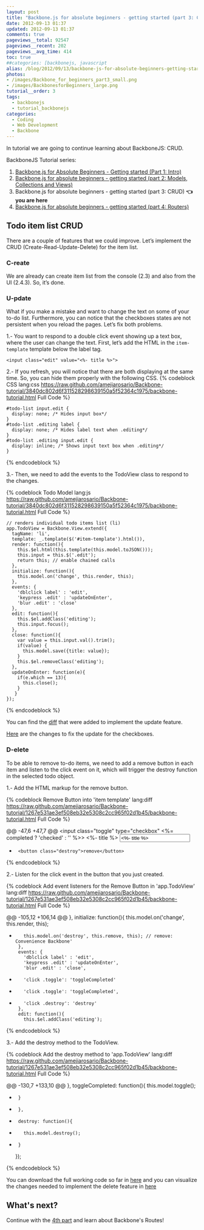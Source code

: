 ```yaml
---
layout: post
title: "Backbone.js for absolute beginners - getting started (part 3: CRUD)"
date: 2012-09-13 01:37
updated: 2012-09-13 01:37
comments: true
pageviews__total: 92547
pageviews__recent: 202
pageviews__avg_time: 414
toc: true
##categories: [backbonejs, javascript
alias: /blog/2012/09/13/backbone-js-for-absolute-beginners-getting-started-part-4/
photos:
- /images/Backbone_for_beginners_part3_small.png
- /images/BackbonesforBeginners_large.png
tutorial__order: 3
tags:
  - backbonejs
  - tutorial_backbonejs
categories:
  - Coding
  - Web Development
  - Backbone
---
```


In tutorial we are going to continue learning about BackboneJS: CRUD.

<!--More-->

BackboneJS Tutorial series:

1. [Backbone.js for Absolute Beginners - Getting started (Part 1: Intro)](/blog/2012/09/11/backbone-dot-js-for-absolute-beginners-getting-started/)
1. [Backbone.js for absolute beginners - getting started (part 2: Models, Collections and Views)](/blog/2012/09/13/backbone-js-for-absolute-beginners-getting-started-part-2/)
1. Backbone.js for absolute beginners - getting started (part 3: CRUD) **👈 you are here**
1. [Backbone.js for absolute beginners - getting started (part 4: Routers)](/blog/2012/09/13/backbone-js-for-absolute-beginners-getting-started-part-4/)

## Todo item list CRUD
There are a couple of features that we could improve. Let’s implement the CRUD (Create-Read-Update-Delete) for the item list.

### C-reate


We are already can create item list from the console (2.3) and also from the UI (2.4.3). So, it’s done.


### U-pdate


What if you make a mistake and want to change the text on some of your to-do list. Furthermore, you can notice that the checkboxes states are not persistent when you reload the pages. Let’s fix both problems.

1.-	You want to respond to a double click event showing up a text box, where the user can change the text. First, let’s add the HTML in the `item-template` template below the label tag.

`<input class="edit" value="<%- title %>">`

2.- If you refresh, you will notice that there are both displaying at the same time. So, you can hide them properly with the following CSS.
{% codeblock CSS lang:css https://raw.github.com/amejiarosario/Backbone-tutorial/3840dc802d6f311528298639150a5f52364c1975/backbone-tutorial.html Full Code %}

    #todo-list input.edit {
      display: none; /* Hides input box*/
    }
    #todo-list .editing label {
      display: none; /* Hides label text when .editing*/
    }
    #todo-list .editing input.edit {
      display: inline; /* Shows input text box when .editing*/
    }

{% endcodeblock %}

3.- Then, we need to add the events to the TodoView class to respond to the changes.

{% codeblock Todo Model lang:js https://raw.github.com/amejiarosario/Backbone-tutorial/3840dc802d6f311528298639150a5f52364c1975/backbone-tutorial.html Full Code %}

    // renders individual todo items list (li)
    app.TodoView = Backbone.View.extend({
      tagName: 'li',
      template: _.template($('#item-template').html()),
      render: function(){
        this.$el.html(this.template(this.model.toJSON()));
        this.input = this.$('.edit');
        return this; // enable chained calls
      },
      initialize: function(){
        this.model.on('change', this.render, this);
      },
      events: {
        'dblclick label' : 'edit',
        'keypress .edit' : 'updateOnEnter',
        'blur .edit' : 'close'
      },
      edit: function(){
        this.$el.addClass('editing');
        this.input.focus();
      },
      close: function(){
        var value = this.input.val().trim();
        if(value) {
          this.model.save({title: value});
        }
        this.$el.removeClass('editing');
      },
      updateOnEnter: function(e){
        if(e.which == 13){
          this.close();
        }
       }
    });

{% endcodeblock %}

You can find the [diff](https://github.com/amejiarosario/Backbone-tutorial/commit/3840dc802d6f311528298639150a5f52364c1975) that were added to implement the update feature.

[Here](https://github.com/amejiarosario/Backbone-tutorial/commit/19fa69e654ae5d370385675e4ffed615532b9934) are the changes to fix the update for the checkboxes.

### D-elete

To be able to remove to-do items, we need to add a remove button in each item and listen to the click event on it, which will trigger the destroy function in the selected todo object.

1.- Add the HTML markup for the remove button.

{% codeblock Remove Button into 'item template'  lang:diff https://raw.github.com/amejiarosario/Backbone-tutorial/1267e531ae3ef508eb32e5308c2cc965f02d1b45/backbone-tutorial.html Full Code %}

@@ -47,6 +47,7 @@
       <input class="toggle" type="checkbox" <%= completed ? 'checked' : '' %>>
       <label><%- title %></label>
       <input class="edit" value="<%- title %>">
+      <button class="destroy">remove</button>
     </div>
   </script>

{% endcodeblock %}

2.- Listen for the click event in the button that you just created.

{% codeblock Add event listeners for the Remove Button in 'app.TodoView'  lang:diff https://raw.github.com/amejiarosario/Backbone-tutorial/1267e531ae3ef508eb32e5308c2cc965f02d1b45/backbone-tutorial.html Full Code %}

@@ -105,12 +106,14 @@
       },
       initialize: function(){
         this.model.on('change', this.render, this);
+        this.model.on('destroy', this.remove, this); // remove: Convenience Backbone'
       },
       events: {
         'dblclick label' : 'edit',
         'keypress .edit' : 'updateOnEnter',
         'blur .edit' : 'close',
-        'click .toggle': 'toggleCompleted'
+        'click .toggle': 'toggleCompleted',
+        'click .destroy': 'destroy'
       },
       edit: function(){
         this.$el.addClass('editing');

{% endcodeblock %}

3.- Add the destroy method to the TodoView.

{% codeblock Add the destroy method to 'app.TodoView'  lang:diff https://raw.github.com/amejiarosario/Backbone-tutorial/1267e531ae3ef508eb32e5308c2cc965f02d1b45/backbone-tutorial.html Full Code %}

@@ -130,7 +133,10 @@
       },
       toggleCompleted: function(){
         this.model.toggle();
-      }
+      },
+      destroy: function(){
+        this.model.destroy();
+      }
     });

{% endcodeblock %}

You can download the full working code so far in [here](https://raw.github.com/amejiarosario/Backbone-tutorial/1267e531ae3ef508eb32e5308c2cc965f02d1b45/backbone-tutorial.html) and you can visualize the changes needed to implement the delete feature in [here](https://github.com/amejiarosario/Backbone-tutorial/commit/1267e531ae3ef508eb32e5308c2cc965f02d1b45)

## What's next?

Continue with the [4th part](/blog/2012/09/13/backbone-js-for-absolute-beginners-getting-started-part-4/) and learn about Backbone's Routes!
